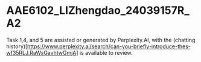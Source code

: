 # AAE6102_LIZhengdao_24039157R_A2
Task 1,4, and 5 are assisted or generated by Perplexity.AI, with the (chatting history)[https://www.perplexity.ai/search/can-you-briefly-introduce-thes-wf35RLJ.RaWsGavhtwGmjA] is available to review.




